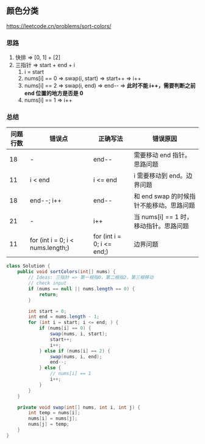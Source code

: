 ## 颜色分类

<https://leetcode.cn/problems/sort-colors/>

### 思路

1. 快排 => [0, 1] + [2]
2. 三指针 => start + end + i
    1. i = start
    2. nums[i] == 0 => swap(i, start) => start++ => i++
    3. nums[i] == 2 => swap(i, end) => end-- => **此时不能 i++，需要判断之前 end 位置的地方是否是 0**
    4. nums[i] == 1 => i++

### 总结

| 问题行数 | 错误点                               | 正确写法                       | 错误原因                       |
|------|-----------------------------------|----------------------------|----------------------------|
| 18   | -                                 | end--                      | 需要移动 end 指针。思路问题           |
| 11   | i < end                           | i <= end                   | i 需要移动到 end。边界问题           |
| 18   | end--; i++                        | end--                      | 和 end swap 的时候指针不能移动。思路问题  |
| 21   | -                                 | i++                        | 当 nums[i] == 1 时，移动指针。思路问题 |
| 11   | for (int i = 0; i < nums.length;) | for (int i = 0; i <= end;) | 边界问题                       |

```java
class Solution {
    public void sortColors(int[] nums) {
        // Ideas: 三指针 => 第一根指0，第二根指2，第三根移动
        // check input
        if (nums == null || nums.length == 0) {
            return;
        }

        int start = 0;
        int end = nums.length - 1;
        for (int i = start; i <= end; ) {
            if (nums[i] == 0) {
                swap(nums, i, start);
                start++;
                i++;
            } else if (nums[i] == 2) {
                swap(nums, i, end);
                end--;
            } else {
                // nums[i] == 1
                i++;
            }
        }
    }

    private void swap(int[] nums, int i, int j) {
        int temp = nums[i];
        nums[i] = nums[j];
        nums[j] = temp;
    }
}
```
